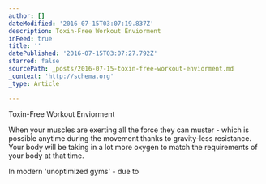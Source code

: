 ```yaml
---
author: []
dateModified: '2016-07-15T03:07:19.837Z'
description: Toxin-Free Workout Enviorment
inFeed: true
title: ''
datePublished: '2016-07-15T03:07:27.792Z'
starred: false
sourcePath: _posts/2016-07-15-toxin-free-workout-enviorment.md
_context: 'http://schema.org'
_type: Article

---
```

Toxin-Free Workout Enviorment

When your muscles are exerting all the force they can muster - which is possible anytime during the movement thanks to gravity-less resistance. Your body will be taking in a lot more oxygen to match the requirements of your body at that time.

In modern 'unoptimized gyms' - due to